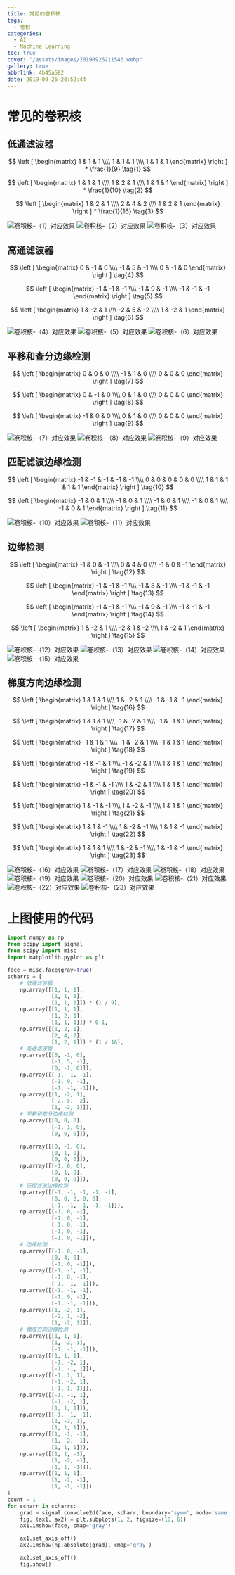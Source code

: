 ```yaml
---
title: 常见的卷积核
tags:
  - 卷积
categories:
  - AI
  - Machine Learning
toc: true
cover: "/assets/images/20190926211546.webp"
gallery: true
abbrlink: 4b45a582
date: 2019-09-26 20:52:44
---
```


# 常见的卷积核

## 低通滤波器

$$
\left [
\begin{matrix}
1 & 1 & 1 \\\\ 1 & 1 & 1 \\\\ 1 & 1 & 1
\end{matrix}
\right ] * \frac{1}{9}
\tag{1}
$$

<!-- more -->

$$
\left [
\begin{matrix}
1 & 1 & 1 \\\\ 1 & 2 & 1 \\\\ 1 & 1 & 1
\end{matrix}
\right ] * \frac{1}{10}
\tag{2}
$$

$$
\left [
\begin{matrix}
1 & 2 & 1 \\\\ 2 & 4 & 2 \\\\ 1 & 2 & 1
\end{matrix}
\right ] * \frac{1}{16}
\tag{3}
$$

![卷积核-（1）对应效果](/assets/images/1.webp)
![卷积核-（2）对应效果](/assets/images/2.webp)
![卷积核-（3）对应效果](/assets/images/3.webp)

## 高通滤波器

$$
\left [
\begin{matrix}
0 & -1 & 0 \\\\ -1 & 5 & -1 \\\\ 0 & -1 & 0
\end{matrix}
\right ]
\tag{4}
$$

$$
\left [
\begin{matrix}
-1 & -1 & -1 \\\\ -1 & 9 & -1 \\\\ -1 & -1 & -1
\end{matrix}
\right ]
\tag{5}
$$

$$
\left [
\begin{matrix}
1 & -2 & 1 \\\\ -2 & 5 & -2 \\\\ 1 & -2 & 1
\end{matrix}
\right ]
\tag{6}
$$

![卷积核-（4）对应效果](/assets/images/4.webp)
![卷积核-（5）对应效果](/assets/images/5.webp)
![卷积核-（6）对应效果](/assets/images/6.webp)

## 平移和查分边缘检测

$$
\left [
\begin{matrix}
0 & 0 & 0 \\\\ -1 & 1 & 0 \\\\ 0 & 0 & 0
\end{matrix}
\right ]
\tag{7}
$$

$$
\left [
\begin{matrix}
0 & -1 & 0 \\\\ 0 & 1 & 0 \\\\ 0 & 0 & 0
\end{matrix}
\right ]
\tag{8}
$$

$$
\left [
\begin{matrix}
-1 & 0 & 0 \\\\ 0 & 1 & 0 \\\\ 0 & 0 & 0
\end{matrix}
\right ]
\tag{9}
$$

![卷积核-（7）对应效果](/assets/images/7.webp)
![卷积核-（8）对应效果](/assets/images/8.webp)
![卷积核-（9）对应效果](/assets/images/9.webp)

## 匹配滤波边缘检测

$$
\left [
\begin{matrix}
-1 & -1 & -1 & -1 & -1 \\\\ 0 & 0 & 0 & 0 & 0 \\\\ 1 & 1 & 1 & 1 & 1
\end{matrix}
\right ]
\tag{10}
$$

$$
\left [
\begin{matrix}
-1 & 0 & 1 \\\\ -1 & 0 & 1 \\\\ -1 & 0 & 1 \\\\ -1 & 0 & 1 \\\\ -1 & 0 & 1
\end{matrix}
\right ]
\tag{11}
$$

![卷积核-（10）对应效果](/assets/images/10.webp)
![卷积核-（11）对应效果](/assets/images/11.webp)

## 边缘检测

$$
\left [
\begin{matrix}
-1 & 0 & -1 \\\\ 0 & 4 & 0 \\\\ -1 & 0 & -1
\end{matrix}
\right ]
\tag{12}
$$

$$
\left [
\begin{matrix}
-1 & -1 & -1 \\\\ -1 & 8 & -1 \\\\ -1 & -1 & -1
\end{matrix}
\right ]
\tag{13}
$$

$$
\left [
\begin{matrix}
-1 & -1 & -1 \\\\ -1 & 9 & -1 \\\\ -1 & -1 & -1
\end{matrix}
\right ]
\tag{14}
$$

$$
\left [
\begin{matrix}
1 & -2 & 1 \\\\ -2 & 1 & -2 \\\\ 1 & -2 & 1
\end{matrix}
\right ]
\tag{15}
$$

![卷积核-（12）对应效果](/assets/images/12.webp)
![卷积核-（13）对应效果](/assets/images/13.webp)
![卷积核-（14）对应效果](/assets/images/14.webp)
![卷积核-（15）对应效果](/assets/images/15.webp)

## 梯度方向边缘检测

$$
\left [
\begin{matrix}
1 & 1 & 1 \\\\ 1 & -2 & 1 \\\\ -1 & -1 & -1
\end{matrix}
\right ]
\tag{16}
$$

$$
\left [
\begin{matrix}
1 & 1 & 1 \\\\ -1 & -2 & 1 \\\\ -1 & -1 & 1
\end{matrix}
\right ]
\tag{17}
$$

$$
\left [
\begin{matrix}
-1 & 1 & 1 \\\\ -1 & -2 & 1 \\\\ -1 & 1 & 1
\end{matrix}
\right ]
\tag{18}
$$

$$
\left [
\begin{matrix}
-1 & -1 & 1 \\\\ -1 & -2 & 1 \\\\ 1 & 1 & 1
\end{matrix}
\right ]
\tag{19}
$$

$$
\left [
\begin{matrix}
-1 & -1 & -1 \\\\ 1 & -2 & 1 \\\\ 1 & 1 & 1
\end{matrix}
\right ]
\tag{20}
$$

$$
\left [
\begin{matrix}
1 & -1 & -1 \\\\ 1 & -2 & -1 \\\\ 1 & 1 & 1
\end{matrix}
\right ]
\tag{21}
$$

$$
\left [
\begin{matrix}
1 & 1 & -1 \\\\ 1 & -2 & -1 \\\\ 1 & 1 & -1
\end{matrix}
\right ]
\tag{22}
$$

$$
\left [
\begin{matrix}
1 & 1 & 1 \\\\ 1 & -2 & -1 \\\\ 1 & -1 & -1
\end{matrix}
\right ]
\tag{23}
$$

![卷积核-（16）对应效果](/assets/images/16.webp)
![卷积核-（17）对应效果](/assets/images/17.webp)
![卷积核-（18）对应效果](/assets/images/18.webp)
![卷积核-（19）对应效果](/assets/images/19.webp)
![卷积核-（20）对应效果](/assets/images/20.webp)
![卷积核-（21）对应效果](/assets/images/21.webp)
![卷积核-（22）对应效果](/assets/images/22.webp)
![卷积核-（23）对应效果](/assets/images/23.webp)

# 上图使用的代码

```python
import numpy as np
from scipy import signal
from scipy import misc
import matplotlib.pyplot as plt

face = misc.face(gray=True)
scharrs = [
    # 低通滤波器
    np.array([[1, 1, 1],
              [1, 1, 1],
              [1, 1, 1]]) * (1 / 9),
    np.array([[1, 1, 1],
              [1, 2, 1],
              [1, 1, 1]]) * 0.1,
    np.array([[1, 2, 1],
              [2, 4, 2],
              [1, 2, 1]]) * (1 / 16),
    # 高通滤波器
    np.array([[0, -1, 0],
              [-1, 5, -1],
              [0, -1, 0]]),
    np.array([[-1, -1, -1],
              [-1, 9, -1],
              [-1, -1, -1]]),
    np.array([[1, -2, 1],
              [-2, 5, -2],
              [1, -2, 1]]),
    # 平移和查分边缘检测
    np.array([[0, 0, 0],
              [-1, 1, 0],
              [0, 0, 0]]),

    np.array([[0, -1, 0],
              [0, 1, 0],
              [0, 0, 0]]),
    np.array([[-1, 0, 0],
              [0, 1, 0],
              [0, 0, 0]]),
    # 匹配滤波边缘检测
    np.array([[-1, -1, -1, -1, -1],
              [0, 0, 0, 0, 0],
              [-1, -1, -1, -1, -1]]),
    np.array([[-1, 0, -1],
              [-1, 0, -1],
              [-1, 0, -1],
              [-1, 0, -1],
              [-1, 0, -1]]),
    # 边缘检测
    np.array([[-1, 0, -1],
              [0, 4, 0],
              [-1, 0, -1]]),
    np.array([[-1, -1, -1],
              [-1, 8, -1],
              [-1, -1, -1]]),
    np.array([[-1, -1, -1],
              [-1, 9, -1],
              [-1, -1, -1]]),
    np.array([[1, -2, 1],
              [-2, 1, -2],
              [1, -2, 1]]),
    # 梯度方向边缘检测
    np.array([[1, 1, 1],
              [1, -2, 1],
              [-1, -1, -1]]),
    np.array([[1, 1, 1],
              [-1, -2, 1],
              [-1, -1, 1]]),
    np.array([[-1, 1, 1],
              [-1, -2, 1],
              [-1, 1, 1]]),
    np.array([[-1, -1, 1],
              [-1, -2, 1],
              [1, 1, 1]]),
    np.array([[-1, -1, -1],
              [1, -2, 1],
              [1, 1, 1]]),
    np.array([[1, -1, -1],
              [1, -2, -1],
              [1, 1, 1]]),
    np.array([[1, 1, -1],
              [1, -2, -1],
              [1, 1, -1]]),
    np.array([[1, 1, 1],
              [1, -2, -1],
              [1, -1, -1]])
]
count = 1
for scharr in scharrs:
    grad = signal.convolve2d(face, scharr, boundary='symm', mode='same')
    fig, (ax1, ax2) = plt.subplots(1, 2, figsize=(10, 6))
    ax1.imshow(face, cmap='gray')

    ax1.set_axis_off()
    ax2.imshow(np.absolute(grad), cmap='gray')

    ax2.set_axis_off()
    fig.show()
```
